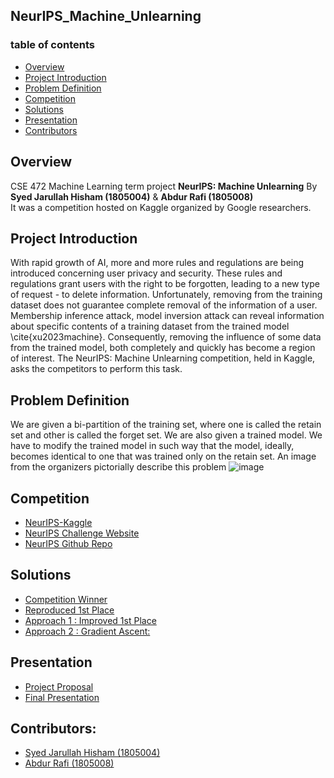 ## NeurIPS_Machine_Unlearning

### table of contents
   * [Overview](#overview)
   * [Project Introduction](#intro)
   * [Problem Definition](#def)
   * [Competition](#comp)
   * [Solutions](#soln)
   * [Presentation](#present)
   * [Contributors](#cont)

## Overview<a name="overview"></a>
   CSE 472 Machine Learning term project <b>NeurIPS: Machine Unlearning</b> By <b>Syed Jarullah Hisham (1805004)</b> & <b>Abdur Rafi (1805008)</b><br />
   It was a competition hosted on Kaggle organized by Google researchers.

## Project Introduction<a name="intro"></a>
   With rapid growth of AI, more and more rules and regulations are being introduced concerning user privacy and security. These rules and regulations grant users with the right to be forgotten, 
   leading to a new type of request - to delete information. Unfortunately, removing from the training dataset does not guarantee complete removal of the information of a user. Membership inference attack,
   model inversion attack can reveal information about specific contents of a training dataset from the trained model \cite{xu2023machine}. Consequently, removing the influence of some data from the trained 
   model, both completely and quickly has become a region of interest. The NeurIPS: Machine Unlearning competition, held in Kaggle, asks the competitors to perform this task. 

## Problem Definition<a name="def"></a>
   We are given a bi-partition of the training set, where one is called the retain set and other is called the forget set. We are also given a trained model. 
   We have to modify the trained model in such way that the model, ideally, becomes identical to one that was trained only on the retain set. An image from the organizers pictorially describe this problem
   ![image](https://github.com/hishamcse/NeurIPS_Machine_Unlearning/assets/60782190/bbbb9a57-56cb-4d22-9d86-226a4aab9e71)

## Competition<a name="comp"></a>
   * [NeurIPS-Kaggle](https://www.kaggle.com/competitions/neurips-2023-machine-unlearning)
   * [NeurIPS Challenge Website](https://unlearning-challenge.github.io/)
   * [NeurIPS Github Repo](https://github.com/unlearning-challenge/starting-kit)

## Solutions<a name="soln"></a>
   * [Competition Winner](https://www.kaggle.com/competitions/neurips-2023-machine-unlearning/discussion/458721)
   * [Reproduced 1st Place](https://www.kaggle.com/code/syedjarullahhisham/neurips-machine-unlearning-improved-scl?scriptVersionId=158595208)
   * [Approach 1 : Improved 1st Place](https://www.kaggle.com/code/syedjarullahhisham/neurips-machine-unlearning-improved-scl?scriptVersionId=163792309)
   * [Approach 2 : Gradient Ascent:](https://www.kaggle.com/code/abdurrafi08236/neurips-machine-unlearning-gradient-ascent?scriptVersionId=164117975)

## Presentation<a name="present"></a>
   * [Project Proposal](https://github.com/hishamcse/NeurIPS_Machine_Unlearning/tree/main/Project%20Proposal)
   * [Final Presentation](https://github.com/hishamcse/NeurIPS_Machine_Unlearning/tree/main/Project%20Final%20Presentation)

## Contributors:<a name="cont"></a>
   * [Syed Jarullah Hisham (1805004)](https://hishamcse.github.io/)
   * [Abdur Rafi (1805008)](https://github.com/abdur-rafi)
   
   
